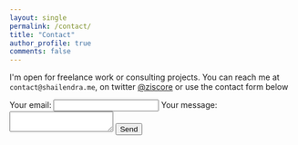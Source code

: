 ```yaml
---
layout: single
permalink: /contact/
title: "Contact"
author_profile: true
comments: false
---
```


I'm open for freelance work or consulting projects. You can reach me at `contact@shailendra.me`, on twitter [@ziscore](https://twitter.com/ziscore) or use the contact form below

<form
  action="https://formspree.io/xvorwqdq"
  method="POST"
>
  <label>
    Your email:
    <input type="text" name="_replyto">
  </label>
  <label>
    Your message:
    <textarea name="message"></textarea>
  </label>
  <button type="submit" class="btn btn--success">Send</button>
</form>